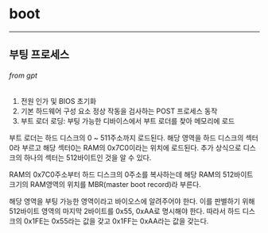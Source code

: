 # boot

***

## 부팅 프로세스

###### from gpt

1. 전원 인가 및 BIOS 초기화
2. 기본 하드웨어 구성 요소 정상 작동을 검사하는 POST 프로세스 동작
3. 부트 로더 로딩: 부팅 가능한 디바이스에서 부트 로더를 찾아 메모리에 로드

부트 로더는 하드 디스크의 0 ~ 511주소까지 로드된다. 해당 영역을 하드 디스크의 섹터0라 부르고 해당 섹터0는 RAM의 0x7C0이라는 위치에 로드된다. 추가 상식으로 디스크의 하나의 섹터는 512바이트인 것을 알 수 있다. 

RAM의 0x7C0주소부터 하드 디스크의 0주소를 복사하는데 해당 RAM의 512바이트 크기의 RAM영역의 위치를 MBR(master boot record)라 부른다.

해당 영역을 부팅 가능한 영역이라고 바이오스에 알려주어야 한다. 이를 판별하기 위해 512바이트 영역의 마지막 2바이트를 0x55, 0xAA로 명시해야 한다. 따라서 하드 디스크의 0x1FE는 0x55라는 값을 갖고 0x1FF는 0xAA라는 값을 갖는다. 